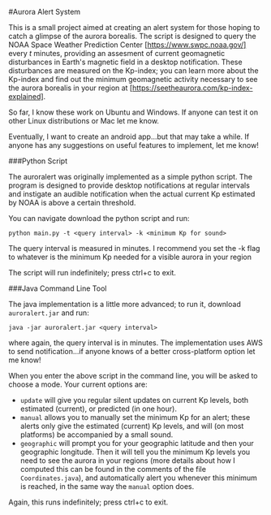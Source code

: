 #Aurora Alert System

This is a small project aimed at creating an alert system for those hoping to catch a glimpse of the aurora borealis. The script is designed to query the NOAA Space Weather Prediction Center [https://www.swpc.noaa.gov/] every *t* minutes, providing an assesment of current geomagnetic disturbances in Earth's magnetic field in a desktop notification. These disturbances are measured on the Kp-index; you can learn more about the Kp-index and find out the minimum geomagnetic activity necessary to see the aurora borealis in your region at [https://seetheaurora.com/kp-index-explained]. 

So far, I know these work on Ubuntu and Windows. If anyone can test it on other Linux distributions or Mac let me know.

Eventually, I want to create an android app...but that may take a while. If anyone has any suggestions on useful features to implement, let me know!


###Python Script

The auroralert was originally implemented as a simple python script. The program is designed to provide desktop notifications at regular intervals and instigate an audible notification when the actual current Kp estimated by NOAA is above a certain threshold.

You can navigate download the python script and run:

`python main.py -t <query interval> -k <minimum Kp for sound>`

The query interval is measured in minutes. I recommend you set the -k flag to whatever is the minimum Kp needed for a visible aurora in your region

The script will run indefinitely; press ctrl+c to exit.


###Java Command Line Tool

The java implementation is a little more advanced; to run it, download `auroralert.jar` and run:

`java -jar auroralert.jar <query interval>`

where again, the query interval is in minutes. The implementation uses AWS to send notification...if anyone knows of a better cross-platform option let me know!

When you enter the above script in the command line, you will be asked to choose a mode. Your current options are:
- `update` will give you regular silent updates on current Kp levels, both estimated (current), or predicted (in one hour).
- `manual` allows you to manually set the minimum Kp for an alert; these alerts only give the estimated (current) Kp levels, and will (on most platforms) be accompanied by a small sound. 
- `geographic` will prompt you for your geographic latitude and then your geographic longitude. Then it will tell you the minimum Kp levels you need to see the aurora in your regions (more details about how I computed this can be found in the comments of the file `Coordinates.java`), and automatically alert you whenever this minimum is reached, in the same way the `manual` option does.

Again, this runs indefinitely; press ctrl+c to exit.


